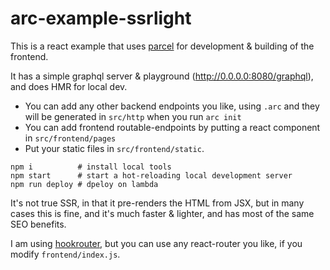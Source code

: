 # arc-example-ssrlight

This is a react example that uses [parcel](https://parceljs.org/) for development & building of the frontend.

It has a simple graphql server & playground (http://0.0.0.0:8080/graphql), and does HMR for local dev.

* You can add any other backend endpoints you like, using `.arc` and they will be generated in `src/http` when you run `arc init`
* You can add frontend routable-endpoints by putting a react component in `src/frontend/pages`
* Put your static files in `src/frontend/static`.

```
npm i          # install local tools
npm start      # start a hot-reloading local development server
npm run deploy # dpeloy on lambda
```

It's not true SSR, in that it pre-renders the HTML from JSX, but in many cases this is fine, and it's much faster & lighter, and has most of the same SEO benefits.

I am using [hookrouter](https://www.npmjs.com/package/hookrouter), but you can use any react-router you like, if you modify `frontend/index.js`.